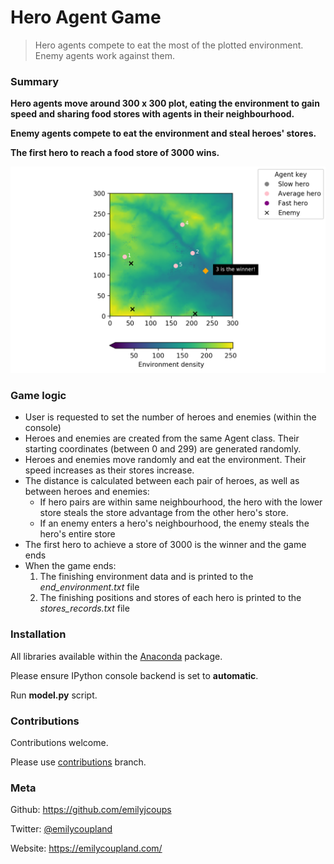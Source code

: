  <!--- Markdown written by Emily Coupland ---> 

# Hero Agent Game
> Hero agents compete to eat the most of the plotted environment. Enemy agents work against them. 

### Summary 
__Hero agents move around 300 x 300 plot, eating the environment to gain speed and sharing food stores with agents in their neighbourhood.__ 

__Enemy agents compete to eat the environment and steal heroes' stores.__

__The first hero to reach a food store of 3000 wins.__

![example screenshot](https://github.com/emilyjcoups/Agent_Based_Model/blob/master/AMB_5_agents_won.png "Example screenshot with 5 hero agents")
       

### Game logic
  * User is requested to set the number of heroes and enemies (within the console)
  * Heroes and enemies are created from the same Agent class. Their starting coordinates (between 0 and 299) are generated randomly. 
  * Heroes and enemies move randomly and eat the environment. Their speed increases as their stores increase.
  * The distance is calculated between each pair of heroes, as well as between heroes and enemies:
      * If hero pairs are within same neighbourhood, the hero with the lower store steals the store advantage from the other hero's store. 
      * If an enemy enters a hero's neighbourhood, the enemy steals the hero's entire store 
  * The first hero to achieve a store of 3000 is the winner and the game ends 
  * When the game ends:
      1. The finishing environment data and is printed to the _end_environment.txt_ file
      2. The finishing positions and stores of each hero is printed to the _stores_records.txt_ file
      
### Installation

All libraries available within the [Anaconda](https://www.anaconda.com/download/) package. 

Please ensure IPython console backend is set to __automatic__.

Run __model.py__ script.

### Contributions 

Contributions welcome. 

Please use [contributions](https://github.com/emilyjcoups/Agent_Based_Model/tree/contributions) branch.


### Meta 

Github: https://github.com/emilyjcoups

Twitter: [@emilycoupland](https://twitter.com/EmilyCoupland)

Website: https://emilycoupland.com/
